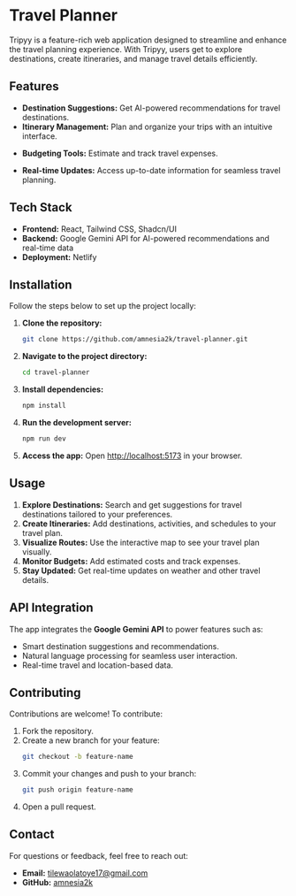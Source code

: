 # Travel Planner

Tripyy is a feature-rich web application designed to streamline and enhance the travel planning experience. With Tripyy, users get to explore destinations, create itineraries, and manage travel details efficiently.

## Features

- **Destination Suggestions:** Get AI-powered recommendations for travel destinations.
- **Itinerary Management:** Plan and organize your trips with an intuitive interface.
<!-- - **Interactive Map Integration:** Visualize travel routes and destinations on maps. -->
- **Budgeting Tools:** Estimate and track travel expenses.
<!-- - **Weather Forecasts:** Stay informed about weather conditions at your destinations. -->
- **Real-time Updates:** Access up-to-date information for seamless travel planning.

## Tech Stack

- **Frontend:** React, Tailwind CSS, Shadcn/UI
- **Backend:** Google Gemini API for AI-powered recommendations and real-time data
- **Deployment:** Netlify

## Installation

Follow the steps below to set up the project locally:

1. **Clone the repository:**
   ```bash
   git clone https://github.com/amnesia2k/travel-planner.git
   ```

2. **Navigate to the project directory:**
   ```bash
   cd travel-planner
   ```

3. **Install dependencies:**
   ```bash
   npm install
   ```

4. **Run the development server:**
   ```bash
   npm run dev
   ```

5. **Access the app:**
   Open [http://localhost:5173](http://localhost:5173) in your browser.

## Usage

1. **Explore Destinations:** Search and get suggestions for travel destinations tailored to your preferences.
2. **Create Itineraries:** Add destinations, activities, and schedules to your travel plan.
3. **Visualize Routes:** Use the interactive map to see your travel plan visually.
4. **Monitor Budgets:** Add estimated costs and track expenses.
5. **Stay Updated:** Get real-time updates on weather and other travel details.

<!-- ## Folder Structure

```
travel-planner/
├── src/
│   ├── components/  # Reusable React components
│   ├── pages/       # Application pages
│   ├── assets/      # Static assets like images
│   └── utils/       # Utility functions
├── public/          # Public files
├── README.md        # Project documentation
└── package.json     # Project configuration
``` -->

## API Integration

The app integrates the **Google Gemini API** to power features such as:

- Smart destination suggestions and recommendations.
- Natural language processing for seamless user interaction.
- Real-time travel and location-based data.

## Contributing

Contributions are welcome! To contribute:

1. Fork the repository.
2. Create a new branch for your feature:
   ```bash
   git checkout -b feature-name
   ```
3. Commit your changes and push to your branch:
   ```bash
   git push origin feature-name
   ```
4. Open a pull request.

<!-- ## License

This project is licensed under the MIT License. See the [LICENSE](LICENSE) file for details. -->

## Contact

For questions or feedback, feel free to reach out:

- **Email:** tilewaolatoye17@gmail.com
- **GitHub:** [amnesia2k](https://github.com/amnesia2k)
